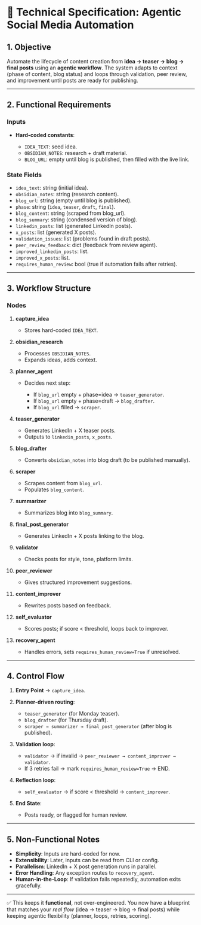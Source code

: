 # 📄 Technical Specification: Agentic Social Media Automation

## 1. Objective

Automate the lifecycle of content creation from **idea → teaser → blog → final posts** using an **agentic workflow**.
The system adapts to context (phase of content, blog status) and loops through validation, peer review, and improvement until posts are ready for publishing.

---

## 2. Functional Requirements

### Inputs

- **Hard-coded constants**:

  - `IDEA_TEXT`: seed idea.
  - `OBSIDIAN_NOTES`: research + draft material.
  - `BLOG_URL`: empty until blog is published, then filled with the live link.

### State Fields

- `idea_text`: string (initial idea).
- `obsidian_notes`: string (research content).
- `blog_url`: string (empty until blog is published).
- `phase`: string (`idea`, `teaser`, `draft`, `final`).
- `blog_content`: string (scraped from blog_url).
- `blog_summary`: string (condensed version of blog).
- `linkedin_posts`: list (generated LinkedIn posts).
- `x_posts`: list (generated X posts).
- `validation_issues`: list (problems found in draft posts).
- `peer_review_feedback`: dict (feedback from review agent).
- `improved_linkedin_posts`: list.
- `improved_x_posts`: list.
- `requires_human_review`: bool (true if automation fails after retries).

---

## 3. Workflow Structure

### Nodes

1. **capture_idea**

   - Stores hard-coded `IDEA_TEXT`.

2. **obsidian_research**

   - Processes `OBSIDIAN_NOTES`.
   - Expands ideas, adds context.

3. **planner_agent**

   - Decides next step:

     - If `blog_url` empty + phase=idea → `teaser_generator`.
     - If `blog_url` empty + phase=draft → `blog_drafter`.
     - If `blog_url` filled → `scraper`.

4. **teaser_generator**

   - Generates LinkedIn + X teaser posts.
   - Outputs to `linkedin_posts`, `x_posts`.

5. **blog_drafter**

   - Converts `obsidian_notes` into blog draft (to be published manually).

6. **scraper**

   - Scrapes content from `blog_url`.
   - Populates `blog_content`.

7. **summarizer**

   - Summarizes blog into `blog_summary`.

8. **final_post_generator**

   - Generates LinkedIn + X posts linking to the blog.

9. **validator**

   - Checks posts for style, tone, platform limits.

10. **peer_reviewer**

    - Gives structured improvement suggestions.

11. **content_improver**

    - Rewrites posts based on feedback.

12. **self_evaluator**

    - Scores posts; if score < threshold, loops back to improver.

13. **recovery_agent**

    - Handles errors, sets `requires_human_review=True` if unresolved.

---

## 4. Control Flow

1. **Entry Point** → `capture_idea`.
2. **Planner-driven routing**:

   - `teaser_generator` (for Monday teaser).
   - `blog_drafter` (for Thursday draft).
   - `scraper → summarizer → final_post_generator` (after blog is published).

3. **Validation loop**:

   - `validator` → if invalid → `peer_reviewer → content_improver → validator`.
   - If 3 retries fail → mark `requires_human_review=True` → END.

4. **Reflection loop**:

   - `self_evaluator` → if score < threshold → `content_improver`.

5. **End State**:

   - Posts ready, or flagged for human review.

---

## 5. Non-Functional Notes

- **Simplicity**: Inputs are hard-coded for now.
- **Extensibility**: Later, inputs can be read from CLI or config.
- **Parallelism**: LinkedIn + X post generation runs in parallel.
- **Error Handling**: Any exception routes to `recovery_agent`.
- **Human-in-the-Loop**: If validation fails repeatedly, automation exits gracefully.

---

✅ This keeps it **functional**, not over-engineered. You now have a blueprint that matches your _real flow_ (idea → teaser → blog → final posts) while keeping agentic flexibility (planner, loops, retries, scoring).
